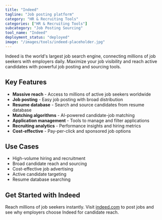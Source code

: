 ```yaml
---
title: "Indeed"
tagline: "Job posting platform"
category: "HR & Recruiting Tools"
categories: ["HR & Recruiting Tools"]
subcategory: "Job Posting Sourcing"
tool_name: "Indeed"
deployment_status: "deployed"
image: "/images/tools/indeed-placeholder.jpg"
---
```

Indeed is the world's largest job search engine, connecting millions of job seekers with employers daily. Maximize your job visibility and reach active candidates with powerful job posting and sourcing tools.

## Key Features

- **Massive reach** - Access to millions of active job seekers worldwide
- **Job posting** - Easy job posting with broad distribution
- **Resume database** - Search and source candidates from resume database
- **Matching algorithms** - AI-powered candidate-job matching
- **Application management** - Tools to manage and filter applications
- **Recruiting analytics** - Performance insights and hiring metrics
- **Cost-effective** - Pay-per-click and sponsored job options

## Use Cases

- High-volume hiring and recruitment
- Broad candidate reach and sourcing
- Cost-effective job advertising
- Active candidate targeting
- Resume database searching

## Get Started with Indeed

Reach millions of job seekers instantly. Visit [indeed.com](https://www.indeed.com) to post jobs and see why employers choose Indeed for candidate reach.
